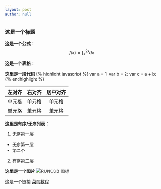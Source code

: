 ```yaml
---
layout: post
author: null
---
```


### 这是一个标题

**这是一个公式**：
$$
f(x) = \int_x^{2x}dx
$$

**这是一个表格**：

**这里是一段代码**
{% highlight javascript %}
var a = 1;
var b = 2;
var c = a + b;
{% endhighlight %}

| 左对齐 | 右对齐 | 居中对齐 |
| :-----| ----: | :----: |
| 单元格 | 单元格 | 单元格 |
| 单元格 | 单元格 | 单元格 |

**这里是有序/无序列表**：
1. 无序第一层
 - 无序第一层
 - 第二个
2. 有序第二层

**这里是一个图片**
![RUNOOB 图标](http://static.runoob.com/images/runoob-logo.png)

这是一个链接 [菜鸟教程](https://www.runoob.com)







<!-- 引入mathjax -->
<script type="text/javascript" async
  src="https://cdnjs.cloudflare.com/ajax/libs/mathjax/2.7.5/MathJax.js?config=TeX-MML-AM_CHTML">
</script>